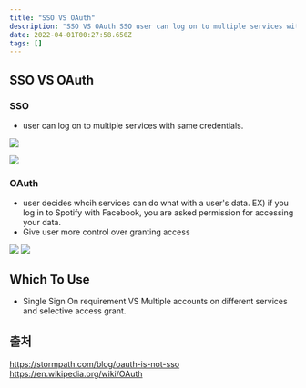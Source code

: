```yaml
---
title: "SSO VS OAuth"
description: "SSO VS OAuth SSO user can log on to multiple services with same credentials.  OAuth user decides whcih services can do what with a user's data. EX if"
date: 2022-04-01T00:27:58.650Z
tags: []
---
```

## SSO VS OAuth
### SSO 
- user can log on to multiple services with same credentials. 

![](/velogimages/e979602f-6fa7-40d7-95c8-f0d81496a254-image.png)

![](/velogimages/56534aa0-1f47-4386-aa93-4d2eefa84153-image.png)

### OAuth 
- user decides whcih services can do what with a user's data. EX) if you log in to Spotify with Facebook, you are asked permission for accessing your data.
- Give user more control over granting access

![](/velogimages/e303c142-c61a-4ba7-ad28-c89c3bc277df-image.png)
![](/velogimages/196d4d9b-c8c3-4350-a7f9-5cbebf8d7dd0-image.png)

## Which To Use
- Single Sign On requirement VS Multiple accounts on different services and selective access grant.


## 출처
https://stormpath.com/blog/oauth-is-not-sso
https://en.wikipedia.org/wiki/OAuth


